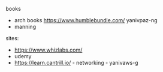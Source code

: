 books 
- arch books https://www.humblebundle.com/ yanivpaz-ng
- manning

sites:
- https://www.whizlabs.com/
- udemy
- https://learn.cantrill.io/ - networking - yanivaws-g

